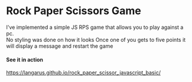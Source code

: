 # Rock Paper Scissors Game
I've implemented a simple JS RPS game that allows you to play against a pc. <br>
No styling was done on how it looks
Once one of you gets to five points it will display a message and restart the game

#### See it in action
https://langarus.github.io/rock_paper_scissor_javascript_basic/
